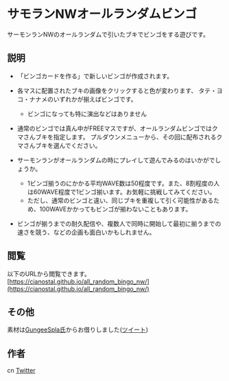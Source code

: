 サモランNWオールランダムビンゴ
====

サーモンランNWのオールランダムで引いたブキでビンゴをする遊びです。

## 説明

- 「ビンゴカードを作る」で新しいビンゴが作成されます。
- 各マスに配置されたブキの画像をクリックすると色が変わります、
タテ・ヨコ・ナナメのいずれかが揃えばビンゴです。
  - ビンゴになっても特に演出などはありません

- 通常のビンゴでは真ん中がFREEマスですが、オールランダムビンゴではクマさんブキを指定します。
プルダウンメニューから、その回に配布されるクマさんブキを選んでください。

- サーモンランがオールランダムの時にプレイして遊んでみるのはいかがでしょうか。
  - 1ビンゴ揃うのにかかる平均WAVE数は50程度です。また、8割程度の人は60WAVE程度で1ビンゴ揃います。お気軽に挑戦してみてください。
  - ただし、通常のビンゴと違い、同じブキを重複して引く可能性があるため、100WAVEかかってもビンゴが揃わないこともあります。

- ビンゴが揃うまでの耐久配信や、複数人で同時に開始して最初に揃うまでの速さを競う、などの企画も面白いかもしれません。

## 閲覧

以下のURLから閲覧できます。  
[https://cianostal.github.io/all_random_bingo_nw/](https://cianostal.github.io/all_random_bingo_nw/)

## その他

素材は[GungeeSpla氏](https://twitter.com/GungeeSpla)からお借りしました([ツイート](https://twitter.com/GungeeSpla/status/1618991301831307265))

## 作者

cn [Twitter](https://twitter.com/cn_iine)
